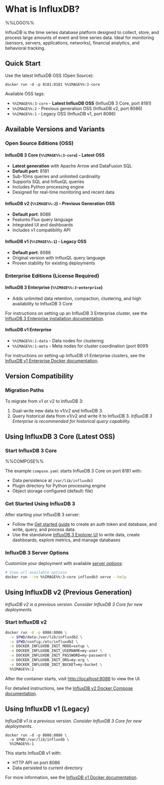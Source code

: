 # What is InfluxDB?

%%LOGO%%

InfluxDB is the time series database platform designed to collect, store, and process large amounts of event and time series data. Ideal for monitoring (sensors, servers, applications, networks), financial analytics, and behavioral tracking.

## Quick Start

Use the latest InfluxDB OSS (Open Source):

```console
docker run -d -p 8181:8181 %%IMAGE%%:3-core
```

Available OSS tags:

-	`%%IMAGE%%:3-core` - **Latest InfluxDB OSS** (InfluxDB 3 Core, port 8181)
-	`%%IMAGE%%:2` - Previous generation OSS (InfluxDB v2, port 8086)
-	`%%IMAGE%%:1` - Legacy OSS (InfluxDB v1, port 8086)

## Available Versions and Variants

### Open Source Editions (OSS)

#### InfluxDB 3 Core (`%%IMAGE%%:3-core`) - Latest OSS

-	**Latest generation** with Apache Arrow and DataFusion SQL
-	**Default port**: 8181
-	Sub-10ms queries and unlimited cardinality
-	Supports SQL and InfluxQL queries
-	Includes Python processing engine
-	Designed for real-time monitoring and recent data

#### InfluxDB v2 (`%%IMAGE%%:2`) - Previous Generation OSS

-	**Default port**: 8086
-	Features Flux query language
-	Integrated UI and dashboards
-	Includes v1 compatibility API

#### InfluxDB v1 (`%%IMAGE%%:1`) - Legacy OSS

-	**Default port**: 8086
-	Original version with InfluxQL query language
-	Proven stability for existing deployments

### Enterprise Editions (License Required)

#### InfluxDB 3 Enterprise (`%%IMAGE%%:3-enterprise`)

-	Adds unlimited data retention, compaction, clustering, and high availability to InfluxDB 3 Core

For instructions on setting up an InfluxDB 3 Enterprise cluster, see the [InfluxDB 3 Enterprise installation documentation](https://docs.influxdata.com/influxdb3/enterprise/install/).

#### InfluxDB v1 Enterprise

-	`%%IMAGE%%:1-data` - Data nodes for clustering
-	`%%IMAGE%%:1-meta` - Meta nodes for cluster coordination (port 8091)

For instructions on setting up InfluxDB v1 Enterprise clusters, see the [InfluxDB v1 Enterprise Docker documentation](https://docs.influxdata.com/enterprise_influxdb/v1/introduction/installation/docker/).

## Version Compatibility

### Migration Paths

To migrate from v1 or v2 to InfluxDB 3:

1.	Dual-write new data to v1/v2 and InfluxDB 3.
2.	Query historical data from v1/v2 and write it to InfluxDB 3. *InfluxDB 3 Enterprise is recommended for historical query capability.*

## Using InfluxDB 3 Core (Latest OSS)

### Start InfluxDB 3 Core

%%COMPOSE%%

The example `compose.yaml` starts InfluxDB 3 Core on port 8181 with:

-	Data persistence at `/var/lib/influxdb3`
-	Plugin directory for Python processing engine
-	Object storage configured (default: file)

### Get Started Using InfluxDB 3

After starting your InfluxDB 3 server:

-	Follow the [Get started guide](https://docs.influxdata.com/influxdb3/core/get-started/) to create an auth token and database, and write, query, and process data.
-	Use the standalone [InfluxDB 3 Explorer UI](https://docs.influxdata.com/influxdb3/explorer/) to write data, create dashboards, explore metrics, and manage databases

### InfluxDB 3 Server Options

Customize your deployment with available [server options](https://docs.influxdata.com/influxdb3/core/reference/clis/influxdb3/serve/):

```bash
# View all available options
docker run --rm %%IMAGE%%:3-core influxdb3 serve --help
```

## Using InfluxDB v2 (Previous Generation)

*InfluxDB v2 is a previous version. Consider InfluxDB 3 Core for new deployments.*

### Start InfluxDB v2

```bash
docker run -d -p 8086:8086 \
  -v $PWD/data:/var/lib/influxdb2 \
  -v $PWD/config:/etc/influxdb2 \
  -e DOCKER_INFLUXDB_INIT_MODE=setup \
  -e DOCKER_INFLUXDB_INIT_USERNAME=my-user \
  -e DOCKER_INFLUXDB_INIT_PASSWORD=my-password \
  -e DOCKER_INFLUXDB_INIT_ORG=my-org \
  -e DOCKER_INFLUXDB_INIT_BUCKET=my-bucket \
  %%IMAGE%%:2
```

After the container starts, visit [http://localhost:8086](http://localhost:8086) to view the UI.

For detailed instructions, see the [InfluxDB v2 Docker Compose documentation](https://docs.influxdata.com/influxdb/v2/install/use-docker-compose/).

## Using InfluxDB v1 (Legacy)

*InfluxDB v1 is a previous version. Consider InfluxDB 3 Core for new deployments.*

```console
docker run -d -p 8086:8086 \
  -v $PWD:/var/lib/influxdb \
  %%IMAGE%%:1
```

This starts InfluxDB v1 with:

-	HTTP API on port 8086
-	Data persisted to current directory

For more information, see the [InfluxDB v1 Docker documentation](https://docs.influxdata.com/influxdb/v1/introduction/install/docker/).
